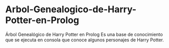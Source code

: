 # Arbol-Genealogico-de-Harry-Potter-en-Prolog
Árbol Genealógico de Harry Potter en Prolog 
Es una base de conocimiento que se ejecuta en consola que conoce algunos personajes de Harry Potter. 
